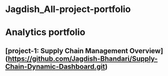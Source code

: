 # Jagdish_All-project-portfolio
# Analytics portfolio

## [project-1: Supply Chain Management Overview] (https://github.com/Jagdish-Bhandari/Supply-Chain-Dynamic-Dashboard.git)
